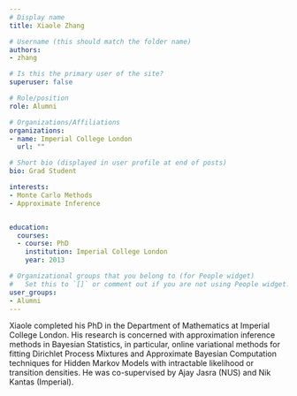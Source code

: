 ```yaml
---
# Display name
title: Xiaole Zhang

# Username (this should match the folder name)
authors:
- zhang

# Is this the primary user of the site?
superuser: false

# Role/position
role: Alumni

# Organizations/Affiliations
organizations:
- name: Imperial College London
  url: ""

# Short bio (displayed in user profile at end of posts)
bio: Grad Student

interests:
- Monte Carlo Methods
- Approximate Inference


education:
  courses:
  - course: PhD 
    institution: Imperial College London
    year: 2013

# Organizational groups that you belong to (for People widget)
#   Set this to `[]` or comment out if you are not using People widget.
user_groups:
- Alumni
---
```


Xiaole completed his PhD in the Department of Mathematics at Imperial College London. His research is concerned with approximation inference methods in Bayesian Statistics, in particular, online variational methods for fitting Dirichlet Process Mixtures and Approximate Bayesian Computation techniques for Hidden Markov Models with intractable likelihood or transition densities. He was co-supervised by Ajay Jasra (NUS) and Nik Kantas (Imperial).
